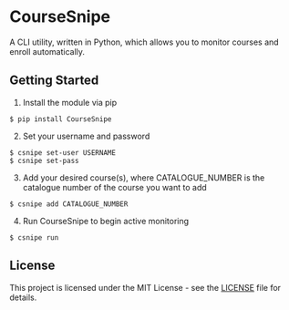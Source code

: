 CourseSnipe
==================
A CLI utility, written in Python, which allows you to monitor courses and enroll automatically.

## Getting Started

1. Install the module via pip

```shell script
$ pip install CourseSnipe
```

2. Set your username and password

```shell script
$ csnipe set-user USERNAME
$ csnipe set-pass
```

3. Add your desired course(s), where CATALOGUE_NUMBER is the catalogue number of the course you want to add 

```shell script
$ csnipe add CATALOGUE_NUMBER
```

4. Run CourseSnipe to begin active monitoring

```shell script
$ csnipe run
```

## License

This project is licensed under the MIT License - see the [LICENSE](LICENSE) file for details.

